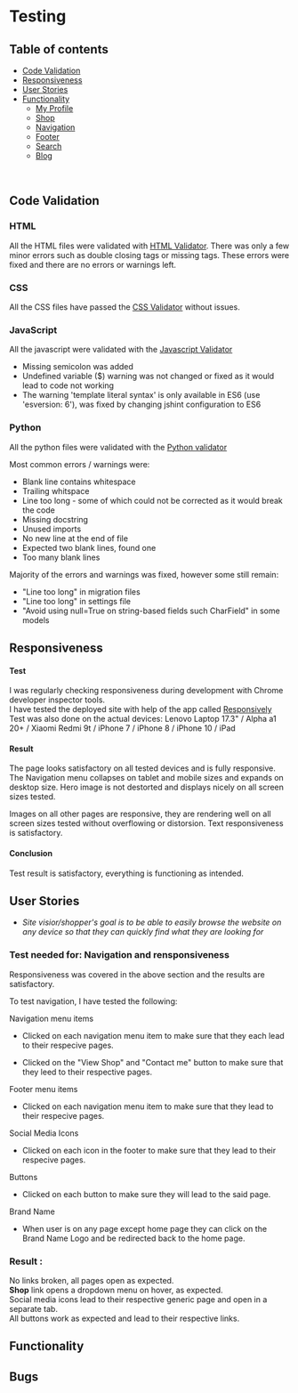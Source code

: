 # **Testing**

## Table of contents 
* [Code Validation](#code-validation)
* [Responsiveness](#responsiveness)
* [User Stories](#user-stories)
* [Functionality](#functionality)
    * [My Profile](#my-profile)
    * [Shop](#shop)
    * [Navigation](#navigation)
    * [Footer](#footer)
    * [Search](#search)
    * [Blog](#blog)


<br/>

## **Code Validation**

### **HTML**
All the HTML files were validated with [HTML Validator](https://validator.w3.org/). There was only a few minor errors such as double closing tags or missing tags. These errors were fixed and there are no errors or warnings left. 

### **CSS**
All the CSS files have passed the [CSS Validator](https://jigsaw.w3.org/css-validator/) without issues.

### **JavaScript**
All the javascript were validated with the [Javascript Validator](https://jshint.com/) 

* Missing semicolon was added
* Undefined variable ($) warning was not changed or fixed as it would lead to code not working  
* The warning 'template literal syntax' is only available in ES6 (use 'esversion: 6'), was fixed by changing jshint configuration to ES6


### **Python**
All the python files were validated with the [Python validator](pep8)

Most common errors / warnings were:
* Blank line contains whitespace
* Trailing whitspace
* Line too long - some of which could not be corrected as it would break the code
* Missing docstring
* Unused imports
* No new line at the end of file
* Expected two blank lines, found one
* Too many blank lines

Majority of the errors and warnings was fixed, however some still remain:
* "Line too long" in migration files
* "Line too long" in settings file
* "Avoid using null=True on string-based fields such CharField" in some models




## **Responsiveness**


#### Test 
I was regularly checking responsiveness during development with Chrome developer inspector tools.\
I have tested the deployed site with help of the app called [Responsively](https://responsively.app/)
Test was also done on the actual devices: Lenovo Laptop 17.3" / Alpha a1 20+ / Xiaomi Redmi 9t /  iPhone 7 / iPhone 8 / iPhone 10 / iPad 

#### Result 
The page looks satisfactory on all tested devices and is fully responsive. The Navigation menu collapses on tablet and mobile sizes and expands on desktop size. Hero image is not destorted and displays nicely on all screen sizes tested. 

Images on all other pages are responsive, they are rendering well on all screen sizes tested without overflowing or distorsion.
Text responsiveness is satisfactory.



#### Conclusion
Test result is satisfactory, everything is functioning as intended.


## **User Stories**


* *Site visior/shopper's goal is to be able to easily browse the website on any device so that they can quickly find what they are looking for*

### **Test needed for: Navigation and rensponsiveness**

Responsiveness was covered in the above section and the results are satisfactory.

To test navigation, I have tested the following:

Navigation menu items 

* Clicked on each navigation menu item to make sure that they each lead to their respecive pages. 

* Clicked on the "View Shop" and "Contact me" button to make sure that they leed to their respective pages. 

Footer menu items 

* Clicked on each navigation menu item to make sure that they lead to their respecive pages. 

Social Media Icons

* Clicked on each icon in the footer to make sure that they lead to their respecive pages. 

Buttons

* Clicked on each button to make sure they will lead to the said page. 

Brand Name 

* When user is on any page except home page they can click on the Brand Name Logo and be redirected back to the home page. 


### Result : 

No links broken, all pages open as expected.\
**Shop** link opens a dropdown menu on hover, as expected.\
Social media icons lead to their respective generic page and open in a separate tab.\
All buttons work as expected and lead to their respective links.


## **Functionality**








## **Bugs**